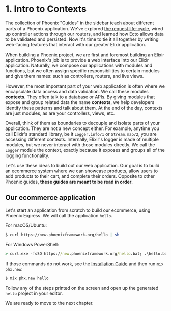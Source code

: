 # 1. Intro to Contexts

The collection of Phoenix "Guides" in the sidebar teach about different parts of a Phoenix application. We've explored [the request life-cycle](request_lifecycle.html), wired up controller actions through our routers, and learned how Ecto allows data to be validated and persisted. Now it's time to tie it all together by writing web-facing features that interact with our greater Elixir application.

When building a Phoenix project, we are first and foremost building an Elixir application. Phoenix's job is to provide a web interface into our Elixir application. Naturally, we compose our applications with modules and functions, but we often assign specific responsibilities to certain modules and give them names: such as controllers, routers, and live views.

However, the most important part of your web application is often where we encapsulate data access and data validation. We call these modules **contexts**. They often talk to a database or APIs. By giving modules that expose and group related data the name **contexts**, we help developers identify these patterns and talk about them. At the end of the day, contexts are just modules, as are your controllers, views, etc.

Overall, think of them as boundaries to decouple and isolate parts of your application. They are not a new concept either. For example, anytime you call Elixir's standard library, be it `Logger.info/1` or `Stream.map/2`, you are accessing different contexts. Internally, Elixir's logger is made of multiple modules, but we never interact with those modules directly. We call the `Logger` module the context, exactly because it exposes and groups all of the logging functionality.

Let's use these ideas to build out our web application. Our goal is to build an ecommerce system where we can showcase products, allow users to add products to their cart, and complete their orders. Opposite to other Phoenix guides, **these guides are meant to be read in order**.

## Our ecommerce application

Let's start an application from scratch to build our ecommerce, using Phoenix Express. We will call the application `hello`.

For macOS/Ubuntu:

```bash
$ curl https://new.phoenixframework.org/hello | sh
```

For Windows PowerShell:

```cmd
> curl.exe -fsSO https://new.phoenixframework.org/hello.bat; .\hello.bat
```

If those commands do not work, see the [Installation Guide](installation.html) and then run `mix phx.new`:

```console
$ mix phx.new hello
```

Follow any of the steps printed on the screen and open up the generated `hello` project in your editor.

We are ready to move to the next chapter.
